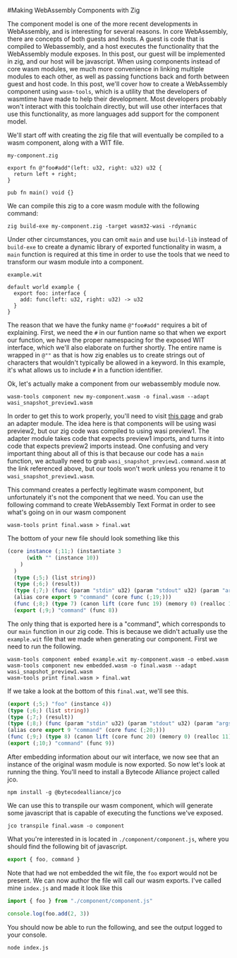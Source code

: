 #Making WebAssembly Components with Zig

The component model is one of the more recent developments in WebAssembly, and is interesting for several reasons.  In core WebAssembly, there are concepts of both guests and hosts.  A guest is code that is compiled to Webassembly, and a host executes the functionality that the WebAssembly module exposes. In this post, our guest will be implemented in zig, and our host will be javascript.  When using components instead of core wasm modules, we much more convenience in linking multiple modules to each other, as well as passing functions back and forth between guest and host code.  In this post, we'll cover how to create a WebAssembly component using `wasm-tools`, which is a utility that the developers of wasmtime have made to help their development.  Most developers probably won't interact with this toolchain directly, but will use other interfaces that use this functionality, as more languages add support for the component model.  

We'll start off with creating the zig file that will eventually be compiled to a wasm component, along with a WIT file.

`my-component.zig`
```zig
export fn @"foo#add"(left: u32, right: u32) u32 {
  return left + right;
}

pub fn main() void {}
```

We can compile this zig to a core wasm module with the following command:

```
zig build-exe my-component.zig -target wasm32-wasi -rdynamic
```

Under other circumstances, you can omit `main` and use `build-lib` instead of `build-exe` to create a dynamic library of exported functionality in wasm, a `main` function is required at this time in order to use the tools that we need to transform our wasm module into a component.

`example.wit`
```
default world example {
  export foo: interface {
    add: func(left: u32, right: u32) -> u32
  }
}
```

The reason that we have the funky name `@"foo#add"` requires a bit of explaining.  First, we need the `#` in our funtion name so that when we export our function, we have the proper namespacing for the exposed WIT interface, which we'll also elaborate on further shortly.  The entire name is wrapped in `@""` as that is how zig enables us to create strings out of characters that wouldn't typically be allowed in a keyword. In this example, it's what allows us to include `#` in a function identifier.

Ok, let's actually make a component from our webassembly module now.

```
wasm-tools component new my-component.wasm -o final.wasm --adapt wasi_snapshot_preview1.wasm
```

In order to get this to work properly, you'll need to visit [this page](https://github.com/bytecodealliance/preview2-prototyping/releases/tag/latest) and grab an adapter module.  The idea here is that components will be using wasi preview2, but our zig code was compiled to using wasi preview1.  The adapter module takes code that expects preview1 imports, and turns it into code that expects preview2 imports instead.  One confusing and very important thing about all of this is that because our code has a `main` function, we actually need to grab `wasi_snapshot_preview1.command.wasm` at the link referenced above, but our tools won't work unless you rename it to `wasi_snapshot_preview1.wasm`.

This command creates a perfectly legitimate wasm component, but unfortunately it's not the component that we need.
You can use the following command to create WebAssembly Text Format in order to see what's going on in our wasm component
```
wasm-tools print final.wasm > final.wat
```

The bottom of your new file should look something like this
```ts
(core instance (;11;) (instantiate 3
      (with "" (instance 10))
    )
  )
  (type (;5;) (list string))
  (type (;6;) (result))
  (type (;7;) (func (param "stdin" u32) (param "stdout" u32) (param "args" 5) (result 6)))
  (alias core export 9 "command" (core func (;19;)))
  (func (;8;) (type 7) (canon lift (core func 19) (memory 0) (realloc 11) string-encoding=utf8))
  (export (;9;) "command" (func 8))
```

The only thing that is exported here is a "command", which corresponds to our `main` function in our zig code.  This is because we didn't actually use the `example.wit` file that we made when generating our component.  First we need to run the following.

```
wasm-tools component embed example.wit my-component.wasm -o embed.wasm
wasm-tools component new embedded.wasm -o final.wasm --adapt wasi_snapshot_preview1.wasm
wasm-tools print final.wasm > final.wat
```

If we take a look at the bottom of this `final.wat`, we'll see this.

```ts
(export (;5;) "foo" (instance 4))
(type (;6;) (list string))
(type (;7;) (result))
(type (;8;) (func (param "stdin" u32) (param "stdout" u32) (param "args" 6) (result 7)))
(alias core export 9 "command" (core func (;20;)))
(func (;9;) (type 8) (canon lift (core func 20) (memory 0) (realloc 11) string-encoding=utf8))
(export (;10;) "command" (func 9))
```

After embedding information about our wit interface, we now see that an instance of the original wasm module is now exported.  So now let's look at running the thing.  You'll need to install a Bytecode Alliance project called jco.

```
npm install -g @bytecodealliance/jco
```

We can use this to transpile our wasm component, which will generate some javascript that is capable of executing the functions we've exposed.

```
jco transpile final.wasm -o component
```

What you're interested in is located in `./component/component.js`, where you should find the following bit of javascript.

```js
export { foo, command }
```

Note that had we not embedded the wit file, the `foo` export would not be present.  We can now author the file will call our wasm exports.  I've called mine `index.js` and made it look like this

```js
import { foo } from "./component/component.js"

console.log(foo.add(2, 3))
```

You should now be able to run the following, and see the output logged to your console.

```
node index.js
```


